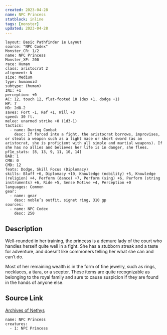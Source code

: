 ```yaml
---
created: 2023-04-28
name: NPC Princess
statblock: inline
tags: [monster]
updated: 2023-04-28
---
```

```statblock
layout: Basic Pathfinder 1e Layout
source: "NPC Codex"
Monster_CR: 1/2
name: NPC Princess
Monster_XP: 200
race: Human
class: aristocrat 2
alignment: N
size: Medium
type: humanoid
subtype: (human)
INI: +1
perception: +0
AC: 12, touch 12, flat-footed 10 (dex +1, dodge +1)
HP: 7
HD: 2d8-2
saves: Fort -1, Ref +1, Will +3
speed: 30 ft.
melee: unarmed strike +0 (1d3-1)
tactics:
  - name: During Combat
    desc: If forced into a fight, the aristocrat borrows, improvises, or steals a weapon such as a light mace or short sword (as an aristocrat, she is proficient with all simple and martial weapons). If she has no allies and believes her life is in danger, she flees.
pf1e_stats: [8, 13, 9, 11, 10, 14]
BAB: 1
CMB: 0
CMD: 12
feats: Dodge, Skill Focus (Diplomacy)
skills: Bluff +6, Diplomacy +10, Knowledge (nobility) +5, Knowledge (religion) +4, Perform (dance) +7, Perform (sing) +6, Perform (string instruments) +6, Ride +5, Sense Motive +4, Perception +0
languages: Common
gear:
  - name: gear
    desc: noble’s outfit, signet ring, 310 gp
sources:
  - name: NPC Codex
    desc: 250
```
## Description
Well-rounded in her training, the princess is a demure lady of the court who handles herself quite well in a fight. She has a stubborn streak and a taste for adventure, and doesn’t like commoners telling her what she can and can’t do.

Most of her remaining wealth is in the form of fine jewelry, such as rings, necklaces, a tiara, or a scepter. These items are quite recognizable as belonging to the royal family and sure to cause suspicion if they are found in the hands of anyone else.
## Source Link
[Archives of Nethys](https://aonprd.com/NPCDisplay.aspx?ItemName=Princess)
```encounter-table
name: NPC Princess
creatures:
  - 1: NPC Princess
```
